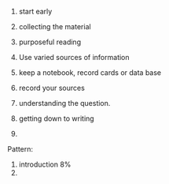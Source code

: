 1. start early
2. collecting the material
3. purposeful reading
4. Use varied sources of information
5. keep a notebook, record cards or data base
6. record your sources


1. understanding the question.
2. getting down to writing
3. 


Pattern:
1. introduction 8%
2. 
